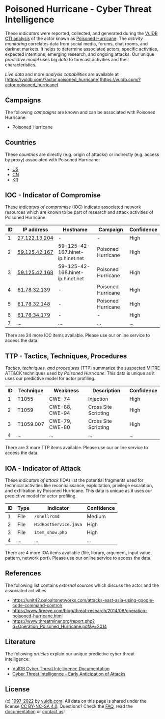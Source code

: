 # Poisoned Hurricane - Cyber Threat Intelligence

These _indicators_ were reported, collected, and generated during the [VulDB CTI analysis](https://vuldb.com/?kb.cti) of the actor known as [Poisoned Hurricane](https://vuldb.com/?actor.poisoned_hurricane). The _activity monitoring_ correlates data from social media, forums, chat rooms, and darknet markets. It helps to determine associated actors, specific activities, expected intentions, emerging research, and ongoing attacks. Our unique _predictive model_ uses _big data_ to forecast activities and their characteristics.

_Live data_ and more _analysis capabilities_ are available at [https://vuldb.com/?actor.poisoned_hurricane](https://vuldb.com/?actor.poisoned_hurricane)

## Campaigns

The following _campaigns_ are known and can be associated with Poisoned Hurricane:

* Poisoned Hurricane

## Countries

These _countries_ are directly (e.g. origin of attacks) or indirectly (e.g. access by proxy) associated with Poisoned Hurricane:

* [US](https://vuldb.com/?country.us)
* [CN](https://vuldb.com/?country.cn)
* [KR](https://vuldb.com/?country.kr)

## IOC - Indicator of Compromise

These _indicators of compromise_ (IOC) indicate associated network resources which are known to be part of research and attack activities of Poisoned Hurricane.

ID | IP address | Hostname | Campaign | Confidence
-- | ---------- | -------- | -------- | ----------
1 | [27.122.13.204](https://vuldb.com/?ip.27.122.13.204) | - | - | High
2 | [59.125.42.167](https://vuldb.com/?ip.59.125.42.167) | 59-125-42-167.hinet-ip.hinet.net | Poisoned Hurricane | High
3 | [59.125.42.168](https://vuldb.com/?ip.59.125.42.168) | 59-125-42-168.hinet-ip.hinet.net | Poisoned Hurricane | High
4 | [61.78.32.139](https://vuldb.com/?ip.61.78.32.139) | - | Poisoned Hurricane | High
5 | [61.78.32.148](https://vuldb.com/?ip.61.78.32.148) | - | Poisoned Hurricane | High
6 | [61.78.34.179](https://vuldb.com/?ip.61.78.34.179) | - | - | High
7 | ... | ... | ... | ...

There are 24 more IOC items available. Please use our online service to access the data.

## TTP - Tactics, Techniques, Procedures

_Tactics, techniques, and procedures_ (TTP) summarize the suspected MITRE ATT&CK techniques used by _Poisoned Hurricane_. This data is unique as it uses our predictive model for actor profiling.

ID | Technique | Weakness | Description | Confidence
-- | --------- | -------- | ----------- | ----------
1 | T1055 | CWE-74 | Injection | High
2 | T1059 | CWE-88, CWE-94 | Cross Site Scripting | High
3 | T1059.007 | CWE-79, CWE-80 | Cross Site Scripting | High
4 | ... | ... | ... | ...

There are 3 more TTP items available. Please use our online service to access the data.

## IOA - Indicator of Attack

These _indicators of attack_ (IOA) list the potential fragments used for technical activities like reconnaissance, exploitation, privilege escalation, and exfiltration by Poisoned Hurricane. This data is unique as it uses our predictive model for actor profiling.

ID | Type | Indicator | Confidence
-- | ---- | --------- | ----------
1 | File | `/shell?cmd` | Medium
2 | File | `HidHostService.java` | High
3 | File | `item_show.php` | High
4 | ... | ... | ...

There are 4 more IOA items available (file, library, argument, input value, pattern, network port). Please use our online service to access the data.

## References

The following list contains _external sources_ which discuss the actor and the associated activities:

* https://unit42.paloaltonetworks.com/attacks-east-asia-using-google-code-command-control/
* https://www.fireeye.com/blog/threat-research/2014/08/operation-poisoned-hurricane.html
* https://www.threatminer.org/report.php?q=Operation_Poisoned_Hurricane.pdf&y=2014

## Literature

The following _articles_ explain our unique predictive cyber threat intelligence:

* [VulDB Cyber Threat Intelligence Documentation](https://vuldb.com/?kb.cti)
* [Cyber Threat Intelligence - Early Anticipation of Attacks](https://www.scip.ch/en/?labs.20201022)

## License

(c) [1997-2022](https://vuldb.com/?kb.changelog) by [vuldb.com](https://vuldb.com/?kb.about). All data on this page is shared under the license [CC BY-NC-SA 4.0](https://creativecommons.org/licenses/by-nc-sa/4.0/). Questions? Check the [FAQ](https://vuldb.com/?kb.faq), read the [documentation](https://vuldb.com/?kb) or [contact us](https://vuldb.com/?contact)!
